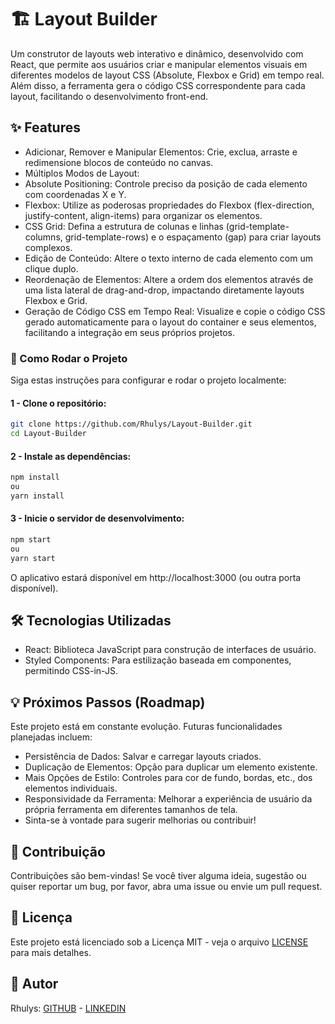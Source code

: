 # 🏗️ Layout Builder
Um construtor de layouts web interativo e dinâmico, desenvolvido com React, que permite aos usuários criar e manipular elementos visuais em diferentes modelos de layout CSS (Absolute, Flexbox e Grid) em tempo real. Além disso, a ferramenta gera o código CSS correspondente para cada layout, facilitando o desenvolvimento front-end.

## ✨ Features
 - Adicionar, Remover e Manipular Elementos: Crie, exclua, arraste e redimensione blocos de conteúdo no canvas.
 - Múltiplos Modos de Layout:
 - Absolute Positioning: Controle preciso da posição de cada elemento com coordenadas X e Y.
 - Flexbox: Utilize as poderosas propriedades do Flexbox (flex-direction, justify-content, align-items) para organizar os elementos.
 - CSS Grid: Defina a estrutura de colunas e linhas (grid-template-columns, grid-template-rows) e o espaçamento (gap) para criar layouts complexos.
 - Edição de Conteúdo: Altere o texto interno de cada elemento com um clique duplo.
 - Reordenação de Elementos: Altere a ordem dos elementos através de uma lista lateral de drag-and-drop, impactando diretamente layouts Flexbox e Grid.
 - Geração de Código CSS em Tempo Real: Visualize e copie o código CSS gerado automaticamente para o layout do container e seus elementos, facilitando a integração em seus próprios projetos.


### 🚀 Como Rodar o Projeto
Siga estas instruções para configurar e rodar o projeto localmente:

#### 1 - Clone o repositório:
```sh
git clone https://github.com/Rhulys/Layout-Builder.git
cd Layout-Builder
```
#### 2 - Instale as dependências:
```sh
npm install
ou
yarn install
```
#### 3 - Inicie o servidor de desenvolvimento:
```sh
npm start
ou
yarn start
```
O aplicativo estará disponível em http://localhost:3000 (ou outra porta disponível).

## 🛠️ Tecnologias Utilizadas
 - React: Biblioteca JavaScript para construção de interfaces de usuário.
 - Styled Components: Para estilização baseada em componentes, permitindo CSS-in-JS.

## 💡 Próximos Passos (Roadmap)
Este projeto está em constante evolução. Futuras funcionalidades planejadas incluem:

 - Persistência de Dados: Salvar e carregar layouts criados.
 - Duplicação de Elementos: Opção para duplicar um elemento existente.
 - Mais Opções de Estilo: Controles para cor de fundo, bordas, etc., dos elementos individuais.
 - Responsividade da Ferramenta: Melhorar a experiência de usuário da própria ferramenta em diferentes tamanhos de tela.
 - Sinta-se à vontade para sugerir melhorias ou contribuir!

## 🤝 Contribuição
Contribuições são bem-vindas! Se você tiver alguma ideia, sugestão ou quiser reportar um bug, por favor, abra uma issue ou envie um pull request.

## 📄 Licença
Este projeto está licenciado sob a Licença MIT - veja o arquivo [LICENSE](LICENSE) para mais detalhes.

## 👤 Autor
Rhulys: [GITHUB](https://github.com/Rhulys) - [LINKEDIN](https://www.linkedin.com/in/rhulys/)
